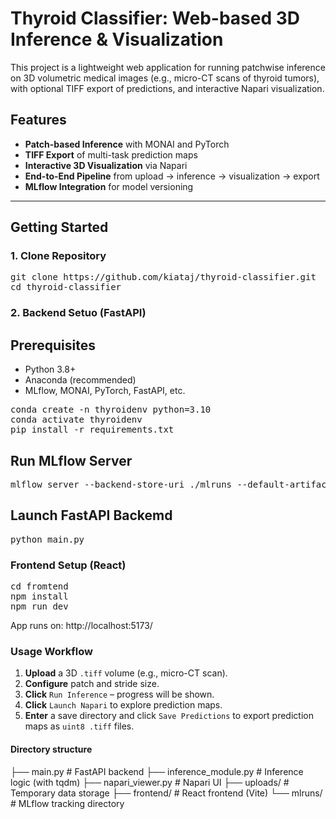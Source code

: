 # Thyroid Classifier: Web-based 3D Inference & Visualization

This project is a lightweight web application for running patchwise inference on 3D volumetric medical images (e.g., micro-CT scans of thyroid tumors), with optional TIFF export of predictions, and interactive Napari visualization.

## Features

- **Patch-based Inference** with MONAI and PyTorch
- **TIFF Export** of multi-task prediction maps
- **Interactive 3D Visualization** via Napari
- **End-to-End Pipeline** from upload → inference → visualization → export
- **MLflow Integration** for model versioning

---

## Getting Started

### 1. Clone Repository

<pre>git clone https://github.com/kiataj/thyroid-classifier.git
cd thyroid-classifier</pre>


### 2. Backend Setuo (FastAPI)

## Prerequisites
- Python 3.8+
- Anaconda (recommended)
- MLflow, MONAI, PyTorch, FastAPI, etc.

<pre>conda create -n thyroidenv python=3.10
conda activate thyroidenv
pip install -r requirements.txt</pre>

## Run MLflow Server
<pre>mlflow server --backend-store-uri ./mlruns --default-artifact-root ./mlruns --host 127.0.0.1 --port 5000</pre>

## Launch FastAPI Backemd
<pre>python main.py</pre>

### Frontend Setup (React)
<pre>
cd fromtend
npm install
npm run dev
</pre>
App runs on: http://localhost:5173/

### Usage Workflow

1. **Upload** a 3D `.tiff` volume (e.g., micro-CT scan).
2. **Configure** patch and stride size.
3. **Click** `Run Inference` – progress will be shown.
4. **Click** `Launch Napari` to explore prediction maps.
5. **Enter** a save directory and click `Save Predictions` to export prediction maps as `uint8 .tiff` files.



#### Directory structure
├── main.py                   # FastAPI backend
├── inference_module.py       # Inference logic (with tqdm)
├── napari_viewer.py          # Napari UI
├── uploads/                  # Temporary data storage
├── frontend/                 # React frontend (Vite)
└── mlruns/                   # MLflow tracking directory

